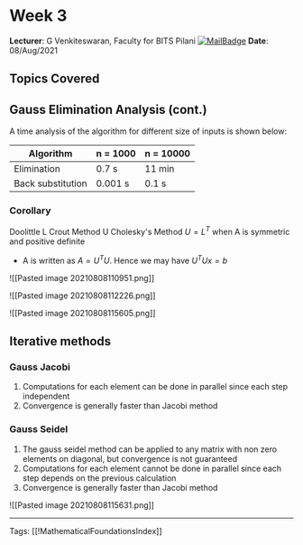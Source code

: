 # Week 3
**Lecturer**: G Venkiteswaran, Faculty for BITS Pilani
[![MailBadge](https://img.shields.io/badge/-gvenki@pilani.bits--pilani.ac.in-EA4335?style=for-the-badge&logo=gmail&logoColor=white)](mailto:gvenki@pilani.bits-pilani.ac.in)
**Date**: 08/Aug/2021

## Topics Covered


## Gauss Elimination Analysis (cont.)

A time analysis of the algorithm for different size of inputs is shown below:

| Algorithm         | n = 1000 | n = 10000 |
| ----------------- | -------- | --------- |
| Elimination       | 0.7 s    | 11 min    |
| Back substitution | 0.001 s  | 0.1 s     |

### Corollary

Doolittle L
Crout Method U
Cholesky's Method $U = L^T$ when A is symmetric and positive definite
- A is written as $A = U^T U$. Hence we may have $U^T Ux = b$

![[Pasted image 20210808110951.png]]

![[Pasted image 20210808112226.png]]

![[Pasted image 20210808115605.png]]

## Iterative methods
### Gauss Jacobi
1. Computations for each element can be done in parallel since each step independent
3. Convergence is generally faster than Jacobi method


### Gauss Seidel
1. The gauss seidel method can be applied to any matrix with non zero elements on diagonal, but convergence is not guaranteed
2. Computations for each element cannot be done in parallel since each step depends on the previous calculation
3. Convergence is generally faster than Jacobi method

![[Pasted image 20210808115631.png]]


---
Tags: [[!MathematicalFoundationsIndex]]